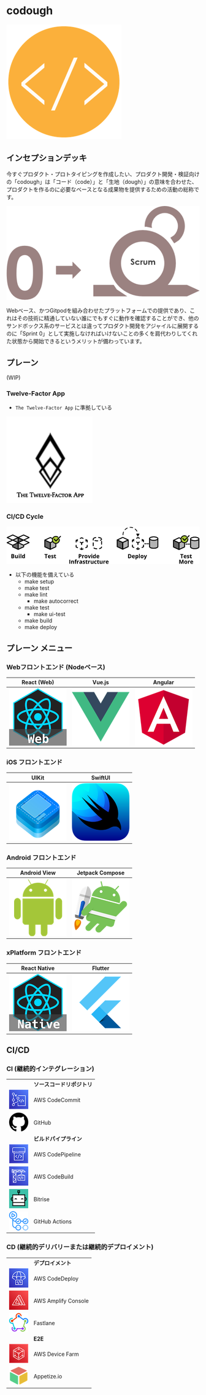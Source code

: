 # codough

![codough](./logo.png)

## インセプションデッキ

今すぐプロダクト・プロトタイピングを作成したい、プロダクト開発・検証向けの「codough」は「コード（code）」と「生地（dough）」の意味を合わせた、プロダクトを作るのに必要なベースとなる成果物を提供するための活動の総称です。

![](./contents/scrum/scrum-sprint0.png)

Webベース、かつGitpodを組み合わせたプラットフォームでの提供であり、これはその技術に精通していない誰にでもすぐに動作を確認することができ、他のサンドボックス系のサービスとは違ってプロダクト開発をアジャイルに展開するのに「Sprint 0」として実施しなければいけないことの多くを肩代わりしてくれた状態から開始できるというメリットが備わっています。

## プレーン

(WIP)

### Twelve-Factor App

- `The Twelve-Factor App`  に準拠している

![](./contents/cicd/twelve_factor_app.png)

### CI/CD Cycle

![](./contents/cicd/buildPipeline.png)

- 以下の機能を備えている
    - make setup
    - make test
    - make lint
        - make autocorrect
    - make test
        - make ui-test
    - make build
    - make deploy



## プレーン メニュー

### Webフロントエンド (Nodeベース)

| React (Web) | Vue.js | Angular | 
| --- | --- | --- |
| [![react-web](./contents/menu/icon-react-web.png)](https://github.com/codough/codough-plate-web-react) | [![](./contents/menu/icon-vue.png)](https://github.com/codough/codough-plate-web-vue) | [![](./contents/menu/icon-angular.png)](https://github.com/codough/codough-plate-web-angular) |

### iOS フロントエンド

| UIKit | SwiftUI |
| --- | --- |
| [![iOS UIKit](./contents/menu/icon-ios-uikit.png)](https://github.com/codough/codough-plate-ios-uikit) | [![iOS SwiftUI](./contents/menu/icon-ios-swiftui.png)](https://github.com/codough/codough-plate-ios-swiftui) |

### Android フロントエンド

| Android View | Jetpack Compose |
| --- | --- |
| [![Android View](./contents/menu/icon-android-view.png)](https://github.com/codough/codough-plate-android-view) | [![Android Jetpack Compose](./contents/menu/icon-android-jetpack.png)](https://github.com/codough/codough-plate-android-jetpack-compose) |

### xPlatform フロントエンド

| React Native | Flutter |
| --- | --- |
| ![React Native](./contents/menu/icon-react-native.png) | ![Flutter](./contents/menu/icon-flutter.png) |

## CI/CD

### CI (継続的インテグレーション)

| | |
| --- | --- |
| | **ソースコードリポジトリ** | |
| ![AWS CodeCommit](./contents/cicd/icon-cicd-codecommit.png) | AWS CodeCommit | 
| ![GitHub](./contents/cicd/icon-cicd-github.png) | GitHub | 
| | **ビルドパイプライン** | |
| ![AWS CodePipeline](./contents/cicd/icon-cicd-codepipeline.png) | AWS CodePipeline | 
| ![AWS CodeBuild](./contents/cicd/icon-cicd-codebuild.png) | AWS CodeBuild | 
| ![Bitrise](./contents/cicd/icon-cicd-bitrise.png) | Bitrise | 
| ![GitHub Actions](./contents/cicd/icon-cicd-githubactions.png) | GitHub Actions | 

### CD (継続的デリバリーまたは継続的デプロイメント)

| | |
| --- | --- |
| | **デプロイメント** | |
| ![AWS CodeDeploy](./contents/cicd/icon-cicd-codedeploy.png) | AWS CodeDeploy | 
| ![AWS Amplify](./contents/cicd/icon-cicd-amplify.png) | AWS Amplify Console | 
| ![Fastlane](./contents/cicd/icon-cicd-fastlane.png) | Fastlane | 
| | **E2E** | |
| ![AWS Device Farm](./contents/cicd/icon-cicd-devicefarm.png) | AWS Device Farm | 
| ![AWS Device Farm](./contents/cicd/icon-cicd-appetize.io.png) | Appetize.io | ΩΩ

